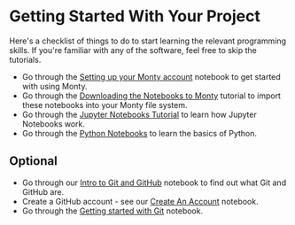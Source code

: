 # Getting Started With Your Project

Here's a checklist of things to do to start learning the relevant programming skills. If you're familiar with any of the software, feel free to skip the tutorials.

- Go through the [Setting up your Monty account](Resources/Jupyter-Notebooks/01_Monty.ipynb) notebook to get started with using Monty.
- Go through the [Downloading the Notebooks to Monty](Resources/Jupyter-Notebooks/02_download_notebooks.ipynb) tutorial to import these notebooks into your Monty file system.
- Go through the [Jupyter Notebooks Tutorial](Resources/Jupyter-Notebooks/03_using_notebooks.ipynb) to learn how Jupyter Notebooks work.
- Go through the [Python Notebooks](Resources/Python/exercises) to learn the basics of Python.


## Optional

- Go through our [Intro to Git and GitHub](Resources/Git/Notebooks/01_introduction.ipynb) notebook to find out what Git and GitHub are.
- Create a GitHub account - see our [Create An Account](Resources/Git/Notebooks/02_create_account.ipynb) notebook.
- Go through the [Getting started with Git](Resources/Git/Notebooks/03_getting_started.ipynb) notebook.